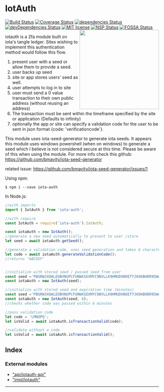 



# IotAuth
[![Build Status](https://travis-ci.org/thedewpoint/iotauth.svg?branch=master)](https://travis-ci.org/thedewpoint/iotauth.svg?branch=master)
[![Coverage Status](https://coveralls.io/repos/github/thedewpoint/iotauth/badge.svg?branch=master)](https://coveralls.io/github/thedewpoint/iotauth?branch=master)
[![dependencies Status](https://david-dm.org/thedewpoint/iotauth/status.svg)](https://david-dm.org/thedewpoint/iotauth)  [![devDependencies Status](https://david-dm.org/thedewpoint/iotauth/dev-status.svg)](https://david-dm.org/thedewpoint/iotauth?type=dev) 
[![MIT license](http://img.shields.io/badge/license-MIT-brightgreen.svg)](http://opensource.org/licenses/MIT)
[![NSP Status](https://nodesecurity.io/orgs/iotauth/projects/22c41dd7-6337-444e-bbbd-e9bb83b6d185/badge)](https://nodesecurity.io/orgs/iotauth/projects/22c41dd7-6337-444e-bbbd-e9bb83b6d185)
[![FOSSA Status](https://app.fossa.io/api/projects/git%2Bgithub.com%2Fthedewpoint%2Fiotauth.svg?type=shield)](https://app.fossa.io/projects/git%2Bgithub.com%2Fthedewpoint%2Fiotauth?ref=badge_shield)
<img align="right" height="260" src="https://raw.githubusercontent.com/thedewpoint/iotauth/master/iotauth.png">

iotauth is a 2fa module built on iota's tangle ledger. Sites wishing to implement this authentication method would follow this flow.
1. present user with a seed or allow them to provide a seed.
2. user backs up seed
3. site or app stores users' seed as well.
4. user attempts to log in to site
5. user must send a 0 value transaction to their own public address (without reusing an address) 
6. The transaction must be sent within the timeframe specified by the site or application (Defaults to infinity)
7. optionally the app or site can specify a validation code for the user to be sent in json format {code: 'verificationcode'}.

This module uses iota-seed-generator to generate iota seeds. It appears this module uses windows powershell (when on windows) to generate a seed which I believe is not considered secure at this time. Please be aware of this when using the module. For more info check this github: https://github.com/bmavity/iota-seed-generator

related issue: https://github.com/bmavity/iota-seed-generator/issues/1


Using npm:
```shell
$ npm i --save iota-auth
```

In Node.js:
```js
//with imports
import { IotAuth } from 'iota-auth';

//with require
const IotAuth = require('iota-auth').IotAuth;

const iotaAuth = new IotAuth();
//generate a new seed automatically to present to user /store
let seed = await iotaAuth.getSeed();

//generate a validation code, uses seed generation and takes 6 characters from that. You can also generate your own //validation code, this method is optional to use. All that matters is that you pass in the code you gave the user during //the validation phase
let code = await iotaAuth.generateValidationCode();
//returns "ABCDEF"


//initialize with stored seed / passed seed from user
const seed ='PBGRWJXOALEOBXNUPCFUNWXSEXMYC9BVLLK9HMUDXNOETYJHSKBHDR9SWAWJIKVPFSBWNCNSQQJUFUPJM';
const iotaAuth = new IotAuth(seed);

//initialize with stored seed and expiration time (minutes)
const seed ='PBGRWJXOALEOBXNUPCFUNWXSEXMYC9BVLLK9HMUDXNOETYJHSKBHDR9SWAWJIKVPFSBWNCNSQQJUFUPJM';
const iotaAuth = new IotAuth(seed, 6);
//checks whether code was passed within 6 minutes

//pass validation code
let code = 'LMNOPQ';
let isValid = await iotaAuth.isTransactionValid(code);

//validate without a code
let isValid = await iotaAuth.isTransactionValid();


```
## Index

### External modules

* ["api/iotauth-api"](modules/_api_iotauth_api_.md)
* ["impl/iotauth"](modules/_impl_iotauth_.md)



---
